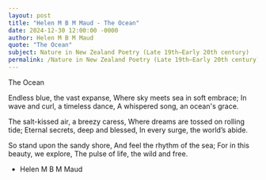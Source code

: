 ```yaml
---
layout: post
title: "Helen M B M Maud - The Ocean"
date: 2024-12-30 12:00:00 -0000
author: Helen M B M Maud
quote: "The Ocean"
subject: Nature in New Zealand Poetry (Late 19th–Early 20th century)
permalink: /Nature in New Zealand Poetry (Late 19th–Early 20th century)/Helen M B M Maud/Helen M B M Maud - The Ocean
---
```


The Ocean

Endless blue, the vast expanse,
Where sky meets sea in soft embrace;
In wave and curl, a timeless dance,
A whispered song, an ocean's grace.

The salt-kissed air, a breezy caress,
Where dreams are tossed on rolling tide;
Eternal secrets, deep and blessed,
In every surge, the world’s abide.

So stand upon the sandy shore,
And feel the rhythm of the sea;
For in this beauty, we explore,
The pulse of life, the wild and free.

- Helen M B M Maud
